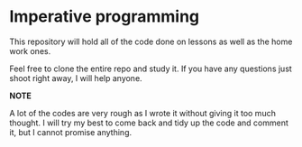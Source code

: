 # Imperative programming

This repository will hold all of the code done on lessons as well as the home work ones. 

Feel free to clone the entire repo and study it. If you have any questions just shoot right away, I will help anyone.

**NOTE**

A lot of the codes are very rough as I wrote it without giving it too much thought. I will try my best to come back and 
tidy up the code and comment it, but I cannot promise anything.
